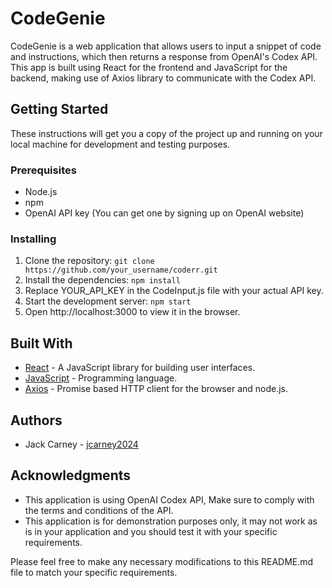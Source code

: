 # CodeGenie
CodeGenie is a web application that allows users to input a snippet of code and instructions, which then returns a response from OpenAI's Codex API. This app is built using React for the frontend and JavaScript for the backend, making use of Axios library to communicate with the Codex API.

## Getting Started
These instructions will get you a copy of the project up and running on your local machine for development and testing purposes.

### Prerequisites
- Node.js
- npm
- OpenAI API key (You can get one by signing up on OpenAI website)
### Installing
1. Clone the repository: `git clone https://github.com/your_username/coderr.git`
2. Install the dependencies: `npm install`
3. Replace YOUR_API_KEY in the CodeInput.js file with your actual API key.
4. Start the development server: `npm start`
5. Open http://localhost:3000 to view it in the browser.

## Built With
- [React](https://reactjs.org/) - A JavaScript library for building user interfaces.
- [JavaScript](https://developer.mozilla.org/en-US/docs/Web/JavaScript) - Programming language.
- [Axios](https://github.com/axios/axios) - Promise based HTTP client for the browser and node.js.

## Authors
- Jack Carney - [jcarney2024](https://github.com/jcarney2024)

## Acknowledgments
- This application is using OpenAI Codex API, Make sure to comply with the terms and conditions of the API.
- This application is for demonstration purposes only, it may not work as is in your application and you should test it with your specific requirements.

Please feel free to make any necessary modifications to this README.md file to match your specific requirements.
